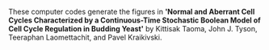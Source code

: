 These computer codes generate the figures in **'Normal and Aberrant Cell Cycles Characterized by a Continuous-Time Stochastic Boolean Model of Cell Cycle Regulation in Budding Yeast'** by Kittisak Taoma, John J. Tyson, Teeraphan Laomettachit, and Pavel Kraikivski.

